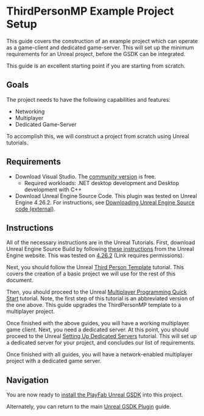 # ThirdPersonMP Example Project Setup

This guide covers the construction of an example project which can operate as a game-client and dedicated game-server. This will set up the minimum requirements for an Unreal project, before the GSDK can be integrated.

This guide is an excellent starting point if you are starting from scratch.

## Goals

The project needs to have the following capabilities and features:

* Networking
* Multiplayer
* Dedicated Game-Server

To accomplish this, we will construct a project from scratch using Unreal tutorials.

## Requirements

* Download Visual Studio. The [community version](https://visualstudio.microsoft.com/vs/community/) is free.
	* Required workloads: .NET desktop development and Desktop development with C++
* Download Unreal Engine Source Code. This plugin was tested on Unreal Engine 4.26.2. For instructions, see [Downloading Unreal Engine Source code (external)](https://docs.unrealengine.com/4.26/ProgrammingAndScripting/ProgrammingWithCPP/DownloadingSourceCode/).

## Instructions

All of the necessary instructions are in the Unreal Tutorials. First, download Unreal Engine Source Build by following [these instructions](https://docs.unrealengine.com/4.26/ProgrammingAndScripting/ProgrammingWithCPP/DownloadingSourceCode/) from the Unreal Engine website. This was tested on [4.26.2](https://github.com/EpicGames/UnrealEngine/releases/tag/4.26.2-release) (Link requires permissions).

Next, you should follow the Unreal [Third Person Template](https://docs.unrealengine.com/4.27/Resources/Templates/ThirdPerson/) tutorial. This covers the creation of a basic project we will use for the rest of this document.

Then, you should proceed to the Unreal [Multiplayer Programming Quick Start](https://docs.unrealengine.com/4.27/InteractiveExperiences/Networking/QuickStart/) tutorial. Note, the first step of this tutorial is an abbreviated version of the one above. This guide upgrades the ThirdPersonMP template to a multiplayer project.

Once finished with the above guides, you will have a working multiplayer game client. Next, you need a dedicated server. At this point, you should proceed to the Unreal [Setting Up Dedicated Servers](https://docs.unrealengine.com/4.27/InteractiveExperiences/Networking/HowTo/DedicatedServers/) tutorial. This will set up a dedicated server for your project, and concludes our list of requirements.

Once finished with all guides, you will have a network-enabled multiplayer project with a dedicated game server.

## Navigation

You are now ready to [install the PlayFab Unreal GSDK](ThirdPersonMPGSDKSetup.md) into this project.

Alternately, you can return to the main [Unreal GSDK Plugin](README.md#project-gsdk-setup) guide.
